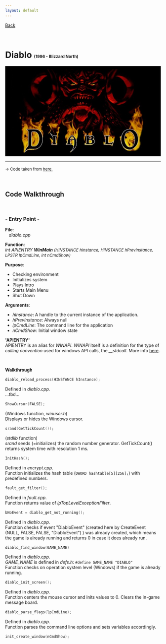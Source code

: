 ```yaml
---
layout: default
---
```


[Back](../../)

&nbsp;

# Diablo <font size="-1">(1996 - Blizzard North)</font>  

![d1](../../assets/pics/diablo_cover.png)    

---  

<font size="-1">&rarr; Code taken from <a href="https://github.com/diasurgical/devilution">here.</a></font>  

&nbsp;

## Code Walkthrough  

&nbsp;

### **- Entry Point -**  

**File**:  
&nbsp;&nbsp;&nbsp;*diablo.cpp*  

**Function**:   
*int APIENTRY **WinMain** <font size="-1">(HINSTANCE hInstance, HINSTANCE hPrevInstance, LPSTR lpCmdLine, int nCmdShow)*</font>   

**Purpose**:  
- Checking environment
- Initializes system
- Plays Intro
- Starts Main Menu
- Shut Down
&nbsp;

**Arguments**:
- *hInstance*: A handle to the current instance of the application.
- *hPrevInstance*: Always null
- *lpCmdLine*: The command line for the application
- *nCmdShow*: Initial window state
&nbsp;  

**'APIENTRY'**  
APIENTRY is an alias for *WINAPI*. *WINAPI* itself is a definition for the type of *calling convention* used for windows API calls, the *__stdcall*. More info [here](../c_cpp.html#ch1-12).  

&nbsp;

**Walkthrough**  

```c
diablo_reload_process(HINSTANCE hInstance);
```
Defined in *diablo.cpp*.  
...tbd...

```c
ShowCursor(FALSE);
```
(Windows function, *winuser.h*)  
Displays or hides the Windows cursor.

```c
srand(GetTickCount());
```
(*stdlib* function)  
*srand* seeds (=initializes) the random number generator. GetTickCount() returns system time with resolution 1 ms.

```c
InitHash();
```
Defined in *encrypt.cpp*.  
Function initializes the hash table (``DWORD hashtable[5][256];``) with predefined numbers.  

```c
fault_get_filter();
```
Defined in *fault.cpp*.  
Function returns value of *lpTopLevelExceptionFilter*.

```c
bNoEvent = diablo_get_not_running();
```
Defined in *diablo.cpp*.  
Function checks if event "DiabloEvent" (created here by CreateEvent (NULL, FALSE, FALSE, "DiabloEvent") ) was already created, which means the game is already running and returns 0 in case it does already run.

```c
diablo_find_window(GAME_NAME)
```
Defined in *diablo.cpp*.  
*GAME_NAME* is defined in *defs.h*: `#define GAME_NAME "DIABLO"`  
Function checks on operation system level (Windows) if the game is already running.  

```c
diablo_init_screen();
```
Defined in *diablo.cpp*.  
Function centers the mouse cursor and inits values to 0.
Clears the in-game message board.

```c
diablo_parse_flags(lpCmdLine);
```
Defined in *diablo.cpp*.  
Function parses the command line options and sets variables accordingly.

```c
init_create_window(nCmdShow);
```


